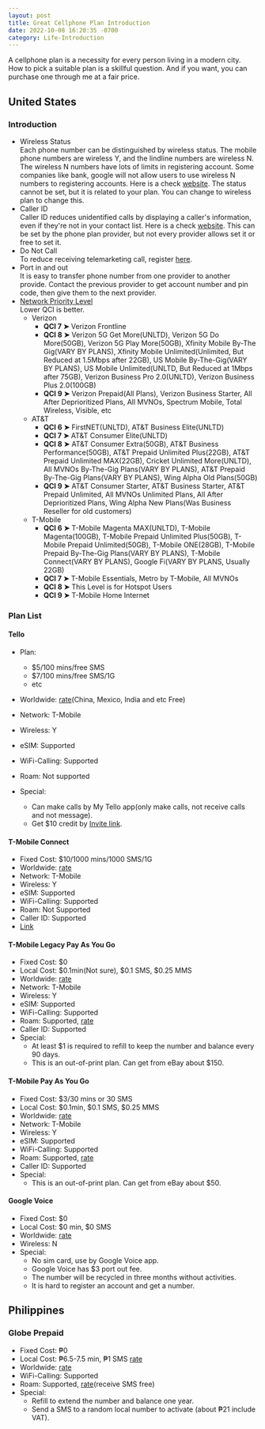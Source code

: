 ```yaml
---
layout: post
title: Great Cellphone Plan Introduction
date: 2022-10-08 16:20:35 -0700
category: Life-Introduction
---
```


A cellphone plan is a necessity for every person living in a modern city. How to pick a suitable plan is a skillful question. And if you want, you can purchase one through me at a fair price.

## United States

### Introduction

- Wireless Status  
  Each phone number can be distinguished by wireless status. The mobile phone numbers are wireless Y, and the lindline numbers are wireless N. The wireless N numbers have lots of limits in registering account. Some companies like bank, google will not allow users to use wireless N numbers to registering accounts. Here is a check [website](https://freecarrierlookup.com). The status cannot be set, but it is related to your plan. You can change to wireless plan to change this.
- Caller ID  
  Caller ID reduces unidentified calls by displaying a caller's information, even if they're not in your contact list. Here is a check [website](https://apeiron.io/cnam). This can be set by the phone plan provider, but not every provider allows set it or free to set it.
- Do Not Call  
  To reduce receiving telemarketing call, register [here](https://www.donotcall.gov).
- Port in and out  
  It is easy to transfer phone number from one provider to another provide. Contact the previous provider to get account number and pin code, then give them to the next provider.
- [Network Priority Level](https://www.reddit.com/r/NoContract/comments/tn4733/qci_level_explained_2022_march_lower_qci_is_better/)  
   Lower QCI is better.
  - Verizon
    - **QCI 7 ➤** Verizon Frontline
    - **QCI 8 ➤** Verizon 5G Get More(UNLTD), Verizon 5G Do More(50GB), Verizon 5G Play More(50GB), Xfinity Mobile By-The Gig(VARY BY PLANS), Xfinity Mobile Unlimited(Unlimited, But Reduced at 1.5Mbps after 22GB), US Mobile By-The-Gig(VARY BY PLANS), US Mobile Unlimited(UNLTD, But Reduced at 1Mbps after 75GB), Verizon Business Pro 2.0(UNLTD), Verizon Business Plus 2.0(100GB)
    - **QCI 9 ➤** Verizon Prepaid(All Plans), Verizon Business Starter, All After Deprioritized Plans, All MVNOs, Spectrum Mobile, Total Wireless, Visible, etc
  - AT&T
    - **QCI 6 ➤** FirstNET(UNLTD), AT&T Business Elite(UNLTD)
    - **QCI 7 ➤** AT&T Consumer Elite(UNLTD)
    - **QCI 8 ➤** AT&T Consumer Extra(50GB), AT&T Business Performance(50GB), AT&T Prepaid Unlimited Plus(22GB), AT&T Prepaid Unlimited MAX(22GB), Cricket Unlimited More(UNLTD), All MVNOs By-The-Gig Plans(VARY BY PLANS), AT&T Prepaid By-The-Gig Plans(VARY BY PLANS), Wing Alpha Old Plans(50GB)
    - **QCI 9 ➤** AT&T Consumer Starter, AT&T Business Starter, AT&T Prepaid Unlimited, All MVNOs Unlimited Plans, All After Deprioritized Plans, Wing Alpha New Plans(Was Business Reseller for old customers)
  - T-Mobile
    - **QCI 6 ➤** T-Mobile Magenta MAX(UNLTD), T-Mobile Magenta(100GB), T-Mobile Prepaid Unlimited Plus(50GB), T-Mobile Prepaid Unlimited(50GB), T-Mobile ONE(28GB), T-Mobile Prepaid By-The-Gig Plans(VARY BY PLANS), T-Mobile Connect(VARY BY PLANS), Google Fi(VARY BY PLANS, Usually 22GB)
    - **QCI 7 ➤** T-Mobile Essentials, Metro by T-Mobile, All MVNOs
    - **QCI 8 ➤** This Level is for Hotspot Users
    - **QCI 9 ➤** T-Mobile Home Internet

### Plan List

#### Tello

- Plan:

  - $5/100 mins/free SMS
  - $7/100 mins/free SMS/1G
  - etc

- Worldwide: [rate](https://tello.com/free-international-countries)(China, Mexico, India and etc Free)
- Network: T-Mobile
- Wireless: Y
- eSIM: Supported
- WiFi-Calling: Supported
- Roam: Not supported
- Special:
  - Can make calls by My Tello app(only make calls, not receive calls and not message).
  - Get $10 credit by [Invite link](https://tello.com/account/register?_referral=P3QGJ58G).

#### T-Mobile Connect

- Fixed Cost: $10/1000 mins/1000 SMS/1G
- Worldwide: [rate](https://www.t-mobile.com/coverage/international-calling)
- Network: T-Mobile
- Wireless: Y
- eSIM: Supported
- WiFi-Calling: Supported
- Roam: Not Supported
- Caller ID: Supported
- [Link](https://prepaid.t-mobile.com/prepaid-plans/connect)

#### T-Mobile Legacy Pay As You Go

- Fixed Cost: $0
- Local Cost: $0.1min(Not sure), $0.1 SMS, $0.25 MMS
- Worldwide: [rate](https://www.t-mobile.com/coverage/international-calling)
- Network: T-Mobile
- Wireless: Y
- eSIM: Supported
- WiFi-Calling: Supported
- Roam: Supported, [rate](https://www.t-mobile.com/coverage/prepaid-international-roaming)
- Caller ID: Supported
- Special:
  - At least $1 is required to refill to keep the number and balance every 90 days.
  - This is an out-of-print plan. Can get from eBay about $150.

#### T-Mobile Pay As You Go

- Fixed Cost: $3/30 mins or 30 SMS
- Local Cost: $0.1min, $0.1 SMS, $0.25 MMS
- Worldwide: [rate](https://www.t-mobile.com/coverage/international-calling)
- Network: T-Mobile
- Wireless: Y
- eSIM: Supported
- WiFi-Calling: Supported
- Roam: Supported, [rate](https://www.t-mobile.com/coverage/prepaid-international-roaming)
- Caller ID: Supported
- Special:
  - This is an out-of-print plan. Can get from eBay about $50.

#### Google Voice

- Fixed Cost: $0
- Local Cost: $0 min, $0 SMS
- Worldwide: [rate](https://voice.google.com/u/0/rates)
- Wireless: N
- Special:
  - No sim card, use by Google Voice app.
  - Google Voice has $3 port out fee.
  - The number will be recycled in three months without activities.
  - It is hard to register an account and get a number.

## Philippines

### Globe Prepaid

- Fixed Cost: ₱0
- Local Cost: ₱6.5-7.5 min, ₱1 SMS [rate](https://www.globe.com.ph/prepaid.html)
- Worldwide: [rate](https://www.globe.com.ph/international.html)
- WiFi-Calling: Supported
- Roam: Supported, [rate](https://www.globe.com.ph/international/roaming.html)(receive SMS free)
- Special:
  - Refill to extend the number and balance one year.
  - Send a SMS to a random local number to activate (about ₱21 include VAT).
